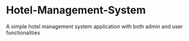 # Hotel-Management-System
A simple hotel management system application with both admin and user functionalities
